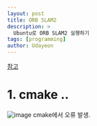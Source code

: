 ```yaml
---
layout: post
title: ORB SLAM2 
description: >
  Ubuntu로 ORB SLAM2 실행하기
tags: [programming]
author: Udayeon
---
```

[참고](https://robot-vision-develop-story.tistory.com/5)

# 1. cmake .. 
![image](https://user-images.githubusercontent.com/69246778/127800808-409e3bbf-2b18-443d-9cb3-5fe79252aa0f.png)
cmake에서 오류 발생. 
